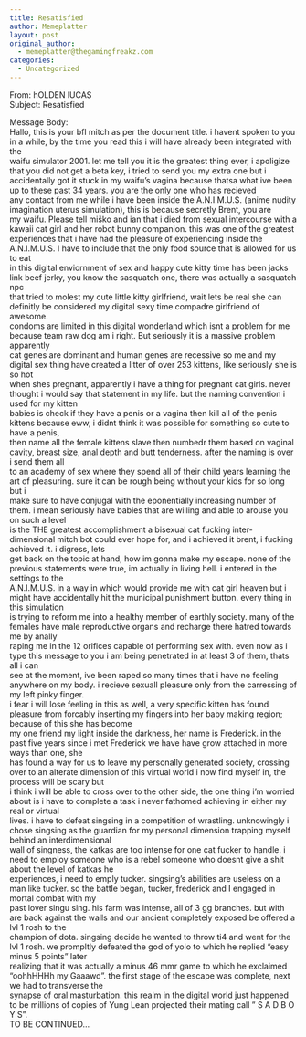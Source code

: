 ```yaml
---
title: Resatisfied
author: Memeplatter
layout: post
original_author:
  - memeplatter@thegamingfreakz.com
categories:
  - Uncategorized
---
```

From: hOLDEN lUCAS  
Subject: Resatisfied

Message Body:  
Hallo, this is your bfl mitch as per the document title. i havent spoken to you in a while, by the time you read this i will have already been integrated with the  
waifu simulator 2001. let me tell you it is the greatest thing ever, i apoligize that you did not get a beta key, i tried to send you my extra one but i  
accidentally got it stuck in my waifu&#8217;s vagina because thatsa what ive been up to these past 34 years. you are the only one who has recieved  
any contact from me while i have been inside the A.N.I.M.U.S. (anime nudity imagination uterus simulation), this is because secretly Brent, you are  
my waifu. Please tell miško and ian that i died from sexual intercourse with a kawaii cat girl and her robot bunny companion. this was one of the greatest  
experiences that i have had the pleasure of experiencing inside the A.N.I.M.U.S. I have to include that the only food source that is allowed for us to eat  
in this digital enviornment of sex and happy cute kitty time has been jacks link beef jerky, you know the sasquatch one, there was actually a sasquatch npc  
that tried to molest my cute little kitty girlfriend, wait lets be real she can definitly be considered my digital sexy time compadre girlfriend of awesome.  
condoms are limited in this digital wonderland which isnt a problem for me because team raw dog am i right. But seriously it is a massive problem apparently  
cat genes are dominant and human genes are recessive so me and my digital sex thing have created a litter of over 253 kittens, like seriously she is so hot  
when shes pregnant, apparently i have a thing for pregnant cat girls. never thought i would say that statement in my life. but the naming convention i used for my kitten  
babies is check if they have a penis or a vagina then kill all of the penis kittens because eww, i didnt think it was possible for something so cute to have a penis,  
then name all the female kittens slave then numbedr them based on vaginal cavity, breast size, anal depth and butt tenderness. after the naming is over i send them all  
to an academy of sex where they spend all of their child years learning the art of pleasuring. sure it can be rough being without your kids for so long but i  
make sure to have conjugal with the eponentially increasing number of them. i mean seriously have babies that are willing and able to arouse you on such a level  
is the THE greatest accomplishment a bisexual cat fucking inter-dimensional mitch bot could ever hope for, and i achieved it brent, i fucking achieved it. i digress, lets  
get back on the topic at hand, how im gonna make my escape. none of the previous statements were true, im actually in living hell. i entered in the settings to the  
A.N.I.M.U.S. in a way in which would provide me with cat girl heaven but i might have accidentally hit the municipal punishment button. every thing in this simulation  
is trying to reform me into a healthy member of earthly society. many of the females have male reproductive organs and recharge there hatred towards me by anally  
raping me in the 12 orifices capable of performing sex with. even now as i type this message to you i am being penetrated in at least 3 of them, thats all i can  
see at the moment, ive been raped so many times that i have no feeling anywhere on my body. i recieve sexuall pleasure only from the carressing of my left pinky finger.  
i fear i will lose feeling in this as well, a very specific kitten has found pleasure from forcably inserting my fingers into her baby making region; because of this she has become  
my one friend my light inside the darkness, her name is Frederick. in the past five years since i met Frederick we have have grow attached in more ways than one, she  
has found a way for us to leave my personally generated society, crossing over to an alterate dimension of this virtual world i now find myself in, the process will be scary but  
i think i will be able to cross over to the other side, the one thing i&#8217;m worried about is i have to complete a task i never fathomed achieving in either my real or virtual  
lives. i have to defeat singsing in a competition of wrastling. unknowingly i chose singsing as the guardian for my personal dimension trapping myself behind an interdimensional  
wall of singness, the katkas are too intense for one cat fucker to handle. i need to employ someone who is a rebel someone who doesnt give a shit about the level of katkas he  
experiences, i need to emply tucker. singsing&#8217;s abilities are useless on a man like tucker. so the battle began, tucker, frederick and I engaged in mortal combat with my  
past lover singu sing. his farm was intense, all of 3 gg branches. but with are back against the walls and our ancient completely exposed be offered a lvl 1 rosh to the  
champion of dota. singsing decide he wanted to throw ti4 and went for the lvl 1 rosh. we prompltly defeated the god of yolo to which he replied &#8220;easy minus 5 points&#8221; later  
realizing that it was actually a minus 46 mmr game to which he exclaimed &#8220;oohhHHHh my Gaaawd&#8221;. the first stage of the escape was complete, next we had to transverse the  
synapse of oral masturbation. this realm in the digital world just happened to be millions of copies of Yung Lean projected their mating call &#8221; S A D B O Y S&#8221;.  
TO BE CONTINUED&#8230;